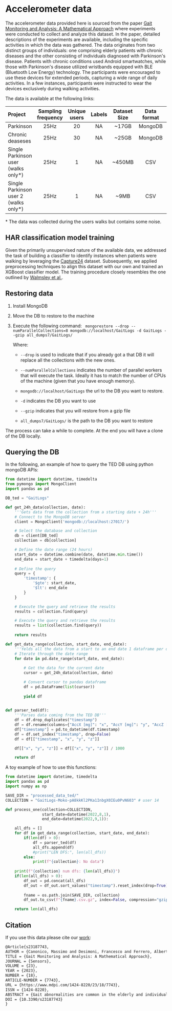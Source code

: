 # Accelerometer data

The accelerometer data provided here is sourced from the paper [Gait Monitoring and Analysis: A Mathematical Approach](https://www.mdpi.com/1424-8220/23/18/7743) where experiments were conducted to collect and analyze this dataset. In the paper, detailed descriptions of the experiments are available, including the specific activities in which the data was gathered. The data originates from two distinct groups of individuals: one comprising elderly patients with chronic diseases and the other consisting of individuals diagnosed with Parkinson's disease. Patients with chronic conditions used Android smartwatches, while those with Parkinson's disease utilized wristbands equipped with BLE (Bluetooth Low Energy) technology. The participants were encouraged to use these devices for extended periods, capturing a wide range of daily activities. In a few instances, participants were instructed to wear the devices exclusively during walking activities.

The data is available at the following links:

| Project                             | Sampling frequency | Unique users | Labels | Dataset Size | Data format |                           Download                           |
| :---------------------------------- | :----------------: | :----------: | :----: | :----------: | :---------: | :----------------------------------------------------------: |
| Parkinson                           |        25Hz        |      20      |   NA   |    ~17GB     |   MongoDB   | [LINK](https://drive.google.com/drive/folders/1CnoWaaMFOacgJaCZfJkprRYTsGSBB2po?usp=sharing) |
| Chronic deaseses                    |        25Hz        |      30      |   NA   |    ~25GB     |   MongoDB   | [LINK](https://drive.google.com/drive/folders/1RtDDlfDJzx-0YLW1hm0htt2oQdeuYB5T?usp=sharing) |
| Single Parkinson user (walks only*) |        25Hz        |      1       |   NA   |    ~450MB    |     CSV     | [LINK](https://drive.google.com/drive/folders/1wfsUucekV6ix0HOGfnF-LpLpztrbCluY?usp=sharing) |
| Single Parkinson user 2 (walks only*) |        25Hz        |      1       |   NA   |    ~9MB    |     CSV     | [LINK](https://drive.google.com/drive/folders/13hxamYeQVoo21K7ex1w-pCG53DN5tnTv?usp=sharing) |

\* The data was collected during the users walks but contains some noise.

## HAR classification model training
Given the primarily unsupervised nature of the available data, we addressed the task of building a classifier to identify instances when patients were walking by leveraging the [Capture24](https://www.nature.com/articles/s41598-018-26174-1) dataset. Subsequently, we applied preprocessing techniques to align this dataset with our own and trained an XGBoost classifier model. The training procedure closely resembles the one outlined by [Walmsley et al.](https://www.medrxiv.org/content/10.1101/2020.11.10.20227769v3).

## Restoring data

1. Install MongoDB

2. Move the DB to restore to the machine

3. Execute the following command:
   ` mongorestore --drop --numParallelCollections=8 mongodb://localhost/GaitLogs -d GaitLogs --gzip all_dumps7/GaitLogs/`

   Where:

   - `--drop` is used to indicate that if you already got a that DB it will replace all the collections with the new ones.

   - `--numParallelCollections` indicates the number of parallel workers that will execute the task. Ideally it has to match the number of CPUs of the machine (given that you have enough memory).
   - `mongodb://localhost/GaitLogs` the url to the DB you want to restore.
   - `-d` indicates the DB you want to use
   - `--gzip` indicates that you will restore from a gzip file
   - `all_dumps7/GaitLogs/` is the path to the DB you want to restore

The process can take a while to complete. At the end you will have a clone of the DB locally.

## Querying the DB

In the following, an example of how to query the TED DB using python mongoDB APIs:

```python
from datetime import datetime, timedelta
from pymongo import MongoClient
import pandas as pd

DB_ted = "GaitLogs"

def get_24h_data(collection, date):
    '''Gets data from the collection from a starting date + 24h'''
    # Connect to the MongoDB server
    client = MongoClient('mongodb://localhost:27017/')

    # Select the database and collection
    db = client[DB_ted]
    collection = db[collection]

    # Define the date range (24 hours)
    start_date = datetime.combine(date, datetime.min.time())
    end_date = start_date + timedelta(days=1)
    
    # Define the query
    query = {
        'timestamp': {
            '$gte': start_date,
            '$lt': end_date
        }
    }

    # Execute the query and retrieve the results
    results = collection.find(query)

    # Execute the query and retrieve the results
    results = list(collection.find(query))
    
    return results

def get_data_range(collection, start_date, end_date):
    '''Yelds all the data from a start to an end date 1 dataframe per day'''
    # Iterate through the date range
    for date in pd.date_range(start_date, end_date):
        
        # Get the data for the current date
        cursor = get_24h_data(collection, date)

        # Convert cursor to pandas dataframe
        df = pd.DataFrame(list(cursor))
        
        yield df

        
def parser_ted(df):
    '''Parses data coming from the TED DB'''
    df = df.drop_duplicates("timestamp")
    df = df.rename(columns={"AccX [mg]": "x", "AccY [mg]": "y", "AccZ [mg]": "z"})
    df["timestamp"] = pd.to_datetime(df.timestamp)
    df = df.set_index("timestamp", drop=False)
    df = df[["timestamp", "x", "y", "z"]]

    df[["x", "y", "z"]] = df[["x", "y", "z"]] / 1000

    return df
```

A toy example of how to use this functions:

```python
from datetime import datetime, timedelta
import pandas as pd
import numpy as np

SAVE_DIR = "processed_data_ted/"
COLLECTION = "GaitLogs-Moko-pA8kkKl2PKa1InbgX0IEu0PvN603" # user 14

def process_one(collection=COLLECTION, 
                start_date=datetime(2022,8,1), 
                end_date=datetime(2022,9,1)):

    all_dfs = []
    for df in get_data_range(collection, start_date, end_date):
        if(len(df) > 0):
            df = parser_ted(df)
            all_dfs.append(df)
            #print("LEN DFS:", len(all_dfs))
        else:
            print(f"{collection}: No data")
    
    print(f"{collection} num dfs: {len(all_dfs)}")
    if(len(all_dfs) > 0):
        df_out = pd.concat(all_dfs)
        df_out = df_out.sort_values("timestamp").reset_index(drop=True)
        
        fname = os.path.join(SAVE_DIR, collection)
        df_out.to_csv(f"{fname}.csv.gz", index=False, compression="gzip")

    return len(all_dfs)
```

## Citation
If you use this data please cite our [work](https://www.mdpi.com/1424-8220/23/18/7743):

```latex
@Article{s23187743,
AUTHOR = {Canonico, Massimo and Desimoni, Francesco and Ferrero, Alberto and Grassi, Pietro Antonio and Irwin, Christopher and Campani, Daiana and Dal Molin, Alberto and Panella, Massimiliano and Magistrelli, Luca},
TITLE = {Gait Monitoring and Analysis: A Mathematical Approach},
JOURNAL = {Sensors},
VOLUME = {23},
YEAR = {2023},
NUMBER = {18},
ARTICLE-NUMBER = {7743},
URL = {https://www.mdpi.com/1424-8220/23/18/7743},
ISSN = {1424-8220},
ABSTRACT = {Gait abnormalities are common in the elderly and individuals diagnosed with Parkinson&rsquo;s, often leading to reduced mobility and increased fall risk. Monitoring and assessing gait patterns in these populations play a crucial role in understanding disease progression, early detection of motor impairments, and developing personalized rehabilitation strategies. In particular, by identifying gait irregularities at an early stage, healthcare professionals can implement timely interventions and personalized therapeutic approaches, potentially delaying the onset of severe motor symptoms and improving overall patient outcomes. In this paper, we studied older adults affected by chronic diseases and/or Parkinson&rsquo;s disease by monitoring their gait due to wearable devices that can accurately detect a person&rsquo;s movements. In our study, about 50 people were involved in the trial (20 with Parkinson&rsquo;s disease and 30 people with chronic diseases) who have worn our device for at least 6 months. During the experimentation, each device collected 25 samples from the accelerometer sensor for each second. By analyzing those data, we propose a metric for the &ldquo;gait quality&rdquo; based on the measure of entropy obtained by applying the Fourier transform.},
DOI = {10.3390/s23187743}
}
```
